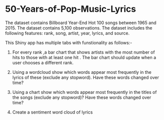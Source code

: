 # 50-Years-of-Pop-Music-Lyrics

The  dataset contains Billboard Year-End Hot 100 songs between 1965 and 2015. The dataset contains 5,100 observations. The dataset includes the following features: rank, song, artist, year, lyrics, and source.

This Shiny app has multiple tabs with funstionality as follows:-

1) For every rank ,a bar chart that shows artists with the most number of hits to those with at least one hit . The bar chart should update when a user chooses a different rank.

2) Using a wordcloud show which words appear most frequently in the lyrics of these (exclude any stopword). Have these words changed over time?

3) Using a chart show which words appear most frequently in the titles of the songs (exclude any stopword)? Have these words changed over time?

4) Create a sentiment word cloud of lyrics
